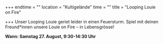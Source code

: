 +++
endtime = ""
location = "Kultigelände"
time = ""
title = "Looping Louie on Fire"

+++
Unser Looping Louie geriet leider in einen Feuersturm. Spiel mit deinen Freund*innen unsere Louie on Fire – in Lebensgrösse!

**Wann: Samstag 27. August, 9:30-14:30 Uhr**